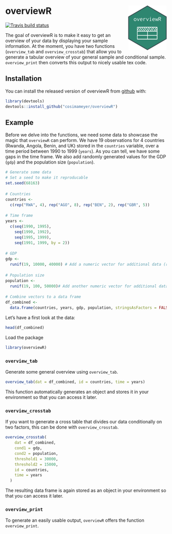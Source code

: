 
<!-- README.md is generated from README.Rmd. Please edit that file -->

# overviewR <img src='man/figures/logo.png' align="right" height="139" />

<!-- badges: start -->

[![Travis build
status](https://travis-ci.com/cosimameyer/overviewR.svg?branch=master)](https://travis-ci.com/cosimameyer/overviewR)
<!-- badges: end -->

The goal of overviewR is to make it easy to get an overview of your data
by displaying your sample information. At the moment, you have two
functions (`overview_tab` and `overview_crosstab`) that allow you to
generate a tabular overview of your general sample and conditional
sample. `overview_print` then converts this output to nicely usable tex
code.

## Installation

You can install the released version of overviewR from
[github](https://github.com/cosimameyer/overviewR) with:

``` r
library(devtools)
devtools::install_github("cosimameyer/overviewR")
```

<!--[CRAN](https://CRAN.R-project.org) with:
``` r
install.packages("overviewR")
```
-->

## Example

Before we delve into the functions, we need some data to showcase the
magic that `overviewR` can perform. We have 19 observations for 4
countries (Rwanda, Angola, Benin, and UK) stored in the `countries`
variable, over a time period between 1990 to 1999 (`years`). As you can
tell, we have some gaps in the time frame. We also add randomly
generated values for the GDP (`gdp`) and the population size
(`population`).

``` r
# Generate some data
# Set a seed to make it reproducable
set.seed(68163)

# Countries
countries <-
  c(rep("RWA", 4), rep("AGO", 8), rep("BEN", 2), rep("GBR", 5)) 

# Time frame 
years <-
  c(seq(1990, 1995),
    seq(1990, 1992),
    seq(1995, 1999),
    seq(1991, 1999, by = 2)) 

# GDP
gdp <-
  runif(19, 10000, 40000) # Add a numeric vector for additional data (randomly generated)

# Population size
population <-
  runif(19, 100, 50000)# Add another numeric vector for additional data (randomly generated)

# Combine vectors to a data frame
df_combined <-
  data.frame(countries, years, gdp, population, stringsAsFactors = FALSE)
```

Let’s have a first look at the data:

``` r
head(df_combined)
```

Load the package

``` r
library(overviewR)
```

### `overview_tab`

Generate some general overview using `overview_tab`.

``` r
overview_tab(dat = df_combined, id = countries, time = years)
```

This function automatically generates an object and stores it in your
environment so that you can access it later.

### `overview_crosstab`

If you want to generate a cross table that divides our data
conditionally on two factors, this can be done with `overview_crosstab`.

``` r
overview_crosstab(
    dat = df_combined,
    cond1 = gdp,
    cond2 = population,
    threshold1 = 30000,
    threshold2 = 15000,
    id = countries,
    time = years
  )
```

The resulting data frame is again stored as an object in your
environment so that you can access it later.

### `overview_print`

To generate an easily usable output, `overviewR` offers the function
`overview_print`.

<!--
What is special about using `README.Rmd` instead of just `README.md`? You can include R chunks like so:


```r
summary(cars)
#>      speed           dist       
#>  Min.   : 4.0   Min.   :  2.00  
#>  1st Qu.:12.0   1st Qu.: 26.00  
#>  Median :15.0   Median : 36.00  
#>  Mean   :15.4   Mean   : 42.98  
#>  3rd Qu.:19.0   3rd Qu.: 56.00  
#>  Max.   :25.0   Max.   :120.00
```

You'll still need to render `README.Rmd` regularly, to keep `README.md` up-to-date.

You can also embed plots, for example:

<img src="man/figures/README-pressure-1.png" width="100%" />

In that case, don't forget to commit and push the resulting figure files, so they display on GitHub!
-->
